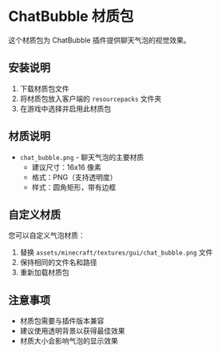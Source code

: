 # ChatBubble 材质包

这个材质包为 ChatBubble 插件提供聊天气泡的视觉效果。

## 安装说明

1. 下载材质包文件
2. 将材质包放入客户端的 `resourcepacks` 文件夹
3. 在游戏中选择并启用此材质包

## 材质说明

- `chat_bubble.png` - 聊天气泡的主要材质
  - 建议尺寸：16x16 像素
  - 格式：PNG（支持透明度）
  - 样式：圆角矩形，带有边框

## 自定义材质

您可以自定义气泡材质：

1. 替换 `assets/minecraft/textures/gui/chat_bubble.png` 文件
2. 保持相同的文件名和路径
3. 重新加载材质包

## 注意事项

- 材质包需要与插件版本兼容
- 建议使用透明背景以获得最佳效果
- 材质大小会影响气泡的显示效果
